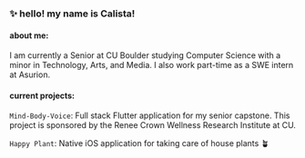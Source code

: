 ### ✨ hello! my name is Calista!
#### about me:

I am currently a Senior at CU Boulder studying Computer Science with a minor in Technology, Arts, and Media. I also work part-time as a SWE intern at Asurion.

#### current projects:

`Mind-Body-Voice`: Full stack Flutter application for my senior capstone. This project is sponsored by the Renee Crown Wellness Research Institute at CU. 

`Happy Plant`: Native iOS application for taking care of house plants 🪴
